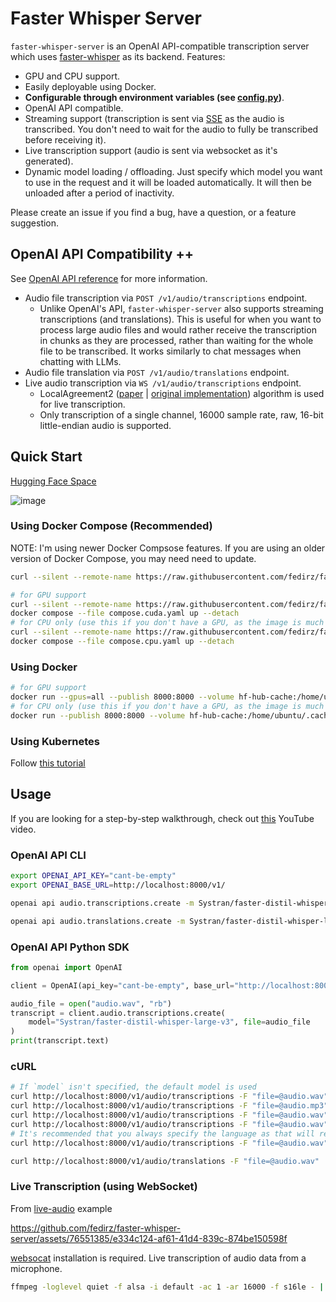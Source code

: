 # Faster Whisper Server

`faster-whisper-server` is an OpenAI API-compatible transcription server which uses [faster-whisper](https://github.com/SYSTRAN/faster-whisper) as its backend.
Features:

- GPU and CPU support.
- Easily deployable using Docker.
- **Configurable through environment variables (see [config.py](./src/faster_whisper_server/config.py))**.
- OpenAI API compatible.
- Streaming support (transcription is sent via [SSE](https://en.wikipedia.org/wiki/Server-sent_events) as the audio is transcribed. You don't need to wait for the audio to fully be transcribed before receiving it).
- Live transcription support (audio is sent via websocket as it's generated).
- Dynamic model loading / offloading. Just specify which model you want to use in the request and it will be loaded automatically. It will then be unloaded after a period of inactivity.

Please create an issue if you find a bug, have a question, or a feature suggestion.

## OpenAI API Compatibility ++

See [OpenAI API reference](https://platform.openai.com/docs/api-reference/audio) for more information.

- Audio file transcription via `POST /v1/audio/transcriptions` endpoint.
  - Unlike OpenAI's API, `faster-whisper-server` also supports streaming transcriptions (and translations). This is useful for when you want to process large audio files and would rather receive the transcription in chunks as they are processed, rather than waiting for the whole file to be transcribed. It works similarly to chat messages when chatting with LLMs.
- Audio file translation via `POST /v1/audio/translations` endpoint.
- Live audio transcription via `WS /v1/audio/transcriptions` endpoint.
  - LocalAgreement2 ([paper](https://aclanthology.org/2023.ijcnlp-demo.3.pdf) | [original implementation](https://github.com/ufal/whisper_streaming)) algorithm is used for live transcription.
  - Only transcription of a single channel, 16000 sample rate, raw, 16-bit little-endian audio is supported.

## Quick Start

[Hugging Face Space](https://huggingface.co/spaces/fedirz/faster-whisper-server)

![image](https://github.com/fedirz/faster-whisper-server/assets/76551385/6d215c52-ded5-41d2-89a5-03a6fd113aa0)

### Using Docker Compose (Recommended)

NOTE: I'm using newer Docker Compsose features. If you are using an older version of Docker Compose, you may need need to update.

```bash
curl --silent --remote-name https://raw.githubusercontent.com/fedirz/faster-whisper-server/master/compose.yaml

# for GPU support
curl --silent --remote-name https://raw.githubusercontent.com/fedirz/faster-whisper-server/master/compose.cuda.yaml
docker compose --file compose.cuda.yaml up --detach
# for CPU only (use this if you don't have a GPU, as the image is much smaller)
curl --silent --remote-name https://raw.githubusercontent.com/fedirz/faster-whisper-server/master/compose.cpu.yaml
docker compose --file compose.cpu.yaml up --detach
```

### Using Docker

```bash
# for GPU support
docker run --gpus=all --publish 8000:8000 --volume hf-hub-cache:/home/ubuntu/.cache/huggingface/hub --detach fedirz/faster-whisper-server:latest-cuda
# for CPU only (use this if you don't have a GPU, as the image is much smaller)
docker run --publish 8000:8000 --volume hf-hub-cache:/home/ubuntu/.cache/huggingface/hub --env WHISPER__MODEL=Systran/faster-whisper-small --detach fedirz/faster-whisper-server:latest-cpu
```

### Using Kubernetes

Follow [this tutorial](https://substratus.ai/blog/deploying-faster-whisper-on-k8s)

## Usage

If you are looking for a step-by-step walkthrough, check out [this](https://www.youtube.com/watch?app=desktop&v=vSN-oAl6LVs) YouTube video.

### OpenAI API CLI

```bash
export OPENAI_API_KEY="cant-be-empty"
export OPENAI_BASE_URL=http://localhost:8000/v1/
```

```bash
openai api audio.transcriptions.create -m Systran/faster-distil-whisper-large-v3 -f audio.wav --response-format text

openai api audio.translations.create -m Systran/faster-distil-whisper-large-v3 -f audio.wav --response-format verbose_json
```

### OpenAI API Python SDK

```python
from openai import OpenAI

client = OpenAI(api_key="cant-be-empty", base_url="http://localhost:8000/v1/")

audio_file = open("audio.wav", "rb")
transcript = client.audio.transcriptions.create(
    model="Systran/faster-distil-whisper-large-v3", file=audio_file
)
print(transcript.text)
```

### cURL

```bash
# If `model` isn't specified, the default model is used
curl http://localhost:8000/v1/audio/transcriptions -F "file=@audio.wav"
curl http://localhost:8000/v1/audio/transcriptions -F "file=@audio.mp3"
curl http://localhost:8000/v1/audio/transcriptions -F "file=@audio.wav" -F "stream=true"
curl http://localhost:8000/v1/audio/transcriptions -F "file=@audio.wav" -F "model=Systran/faster-distil-whisper-large-v3"
# It's recommended that you always specify the language as that will reduce the transcription time
curl http://localhost:8000/v1/audio/transcriptions -F "file=@audio.wav" -F "language=en"

curl http://localhost:8000/v1/audio/translations -F "file=@audio.wav"
```

### Live Transcription (using WebSocket)

From [live-audio](./examples/live-audio) example

https://github.com/fedirz/faster-whisper-server/assets/76551385/e334c124-af61-41d4-839c-874be150598f

[websocat](https://github.com/vi/websocat?tab=readme-ov-file#installation) installation is required.
Live transcription of audio data from a microphone.

```bash
ffmpeg -loglevel quiet -f alsa -i default -ac 1 -ar 16000 -f s16le - | websocat --binary ws://localhost:8000/v1/audio/transcriptions
```
